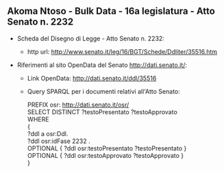 ## Akoma Ntoso - Bulk Data - 16a legislatura - Atto Senato n. 2232 ##

* Scheda del Disegno di Legge - Atto Senato n. 2232:
	* http url: http://www.senato.it/leg/16/BGT/Schede/Ddliter/35516.htm

* Riferimenti al sito OpenData del Senato http://dati.senato.it/:
	* Link OpenData: http://dati.senato.it/ddl/35516
	* Query SPARQL per i documenti relativi all'Atto Senato:

        PREFIX osr: <http://dati.senato.it/osr/>  
		SELECT DISTINCT ?testoPresentato ?testoApprovato  
		WHERE  
		{  
		    ?ddl a osr:Ddl.  
		    ?ddl osr:idFase 2232 .  
		    OPTIONAL { ?ddl osr:testoPresentato ?testoPresentato }  
		    OPTIONAL { ?ddl osr:testoApprovato ?testoApprovato }  
		}
		